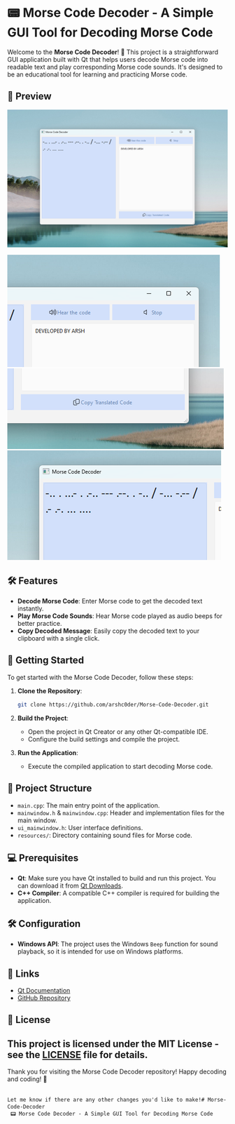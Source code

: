 # 📟 Morse Code Decoder - A Simple GUI Tool for Decoding Morse Code

Welcome to the **Morse Code Decoder**! 🎉 This project is a straightforward GUI application built with Qt that helps users decode Morse code into readable text and play corresponding Morse code sounds. It's designed to be an educational tool for learning and practicing Morse code.

## 📸 Preview

![Screenshot 1](https://raw.githubusercontent.com/arshc0der/Morse-Code-Decoder/refs/heads/main/preview/M1.png)

![Screenshot 2](https://raw.githubusercontent.com/arshc0der/Morse-Code-Decoder/refs/heads/main/preview/M2.png)
![Screenshot 3](https://raw.githubusercontent.com/arshc0der/Morse-Code-Decoder/refs/heads/main/preview/M4.png)
![Screenshot 5](https://raw.githubusercontent.com/arshc0der/Morse-Code-Decoder/refs/heads/main/preview/M5.png)

## 🛠️ Features

- **Decode Morse Code**: Enter Morse code to get the decoded text instantly.
- **Play Morse Code Sounds**: Hear Morse code played as audio beeps for better practice.
- **Copy Decoded Message**: Easily copy the decoded text to your clipboard with a single click.

## 🚀 Getting Started

To get started with the Morse Code Decoder, follow these steps:

1. **Clone the Repository**:
   ```bash
   git clone https://github.com/arshc0der/Morse-Code-Decoder.git
   ```
2. **Build the Project**:

   - Open the project in Qt Creator or any other Qt-compatible IDE.
   - Configure the build settings and compile the project.

3. **Run the Application**:
   - Execute the compiled application to start decoding Morse code.

## 📂 Project Structure

- `main.cpp`: The main entry point of the application.
- `mainwindow.h` & `mainwindow.cpp`: Header and implementation files for the main window.
- `ui_mainwindow.h`: User interface definitions.
- `resources/`: Directory containing sound files for Morse code.

## 💻 Prerequisites

- **Qt**: Make sure you have Qt installed to build and run this project. You can download it from [Qt Downloads](https://www.qt.io/download).
- **C++ Compiler**: A compatible C++ compiler is required for building the application.

## 🛠️ Configuration

- **Windows API**: The project uses the Windows `Beep` function for sound playback, so it is intended for use on Windows platforms.

## 📌 Links

- [Qt Documentation](https://doc.qt.io/)
- [GitHub Repository](https://github.com/arshc0der/Morse-Code-Decoder)

## 📄 License

## This project is licensed under the MIT License - see the [LICENSE](LICENSE) file for details.

Thank you for visiting the Morse Code Decoder repository! Happy decoding and coding! 🚀

```

Let me know if there are any other changes you'd like to make!# Morse-Code-Decoder
 📟 Morse Code Decoder - A Simple GUI Tool for Decoding Morse Code
```
